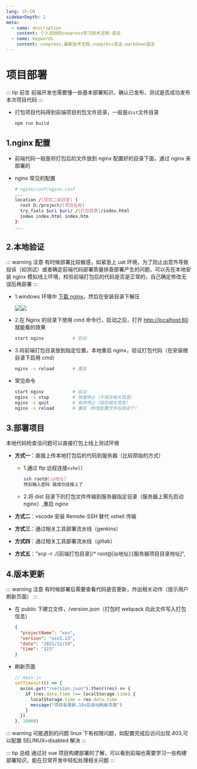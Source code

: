 ```yaml
---
lang: zh-CN
sidebarDepth: 2
meta:
  - name: description
    content: 个人总结的vuepress学习技术文档-语法
  - name: keywords
    content: vuepress,最新技术文档,vuepress语法,markdown语法
---
```


# 项目部署

::: tip 前言
前端开发也需要懂一些基本部署知识，确认已发布，测试是否成功发布本次项目代码
:::

- 打包项目代码得到前端项目的包文件目录，一般是`dist`文件目录

  ```sh
  npm run build
  ```

## 1.nginx 配置

- 前端代码一般是将打包后的文件放到 nginx 配置好的目录下面，通过 nginx 来部署的

- nginx 常见的配置

  ```sh
  # nginx/conf/nginx.conf
  ...
  location /[项目二级目录] {
    root D:/project/[项目名称]
    try_fiels $uri $uri/ /[打包目录]/index.html
    index index.html index.htm
  }
  ...
  ```

## 2.本地验证

::: warning 注意
有时候部署比较敏感，如紧急上 uat 环境，为了防止出意外导致投诉（如测试）或者确定前端代码部署质量排查部署产生的问题，可以先在本地安装 nginx 模拟线上环境，校验前端打包后的代码是否是正常的，自己确定修改无误后再部署
:::

- 1.windows 环境中 [下载 nginx](https://nginx.org/en/download.html)，然后在安装目录下解压

  ![](./13.deploy1.png)![](./13.deploy2.png)

- 2.在 Nginx 的目录下使用 cmd 命令行，启动之后，打开 <http://localhost:80> 就能看的效果

  ```sh
  start nginx           # 启动
  ```

- 3.将前端打包目录放到指定位置，本地重启 nginx，验证打包代码（在安装根目录下启用 cmd）

  ```sh
  nginx -s reload       # 重启
  ```

- 常见命令

  ```sh
  start nginx           # 启动
  nginx -s stop         # 快速停止（不保存相关信息）
  nginx -s quit         # 有序停止（保存相关信息）
  nginx -s reload       # 重启（修改配置文件后用这个）
  ```

## 3.部署项目

本地代码检查没问题可以直接打包上线上测试环境

- **方式一**：直接上传本地打包后的代码到服务器（比较原始的方式）

  - 1.通过 ftp 远程连接`xshell`

    ```sh
    ssh root@[ip地址]
    然后输入密码 就成功连接上了
    ```

  - 2.将 dist 目录下的打包文件传输到服务器指定目录（服务器上需先启动 nginx）,重启 nginx

- **方式二**：vscode 安装 Remote-SSH 替代 xshell 传输
- **方式三**：通过相关工具部署流水线（genkins）
- **方式四**：通过相关工具部署流水线（gitlab）
- **方式五**："scp -r ./[前端打包目录]/* root@[ip地址]:[服务器项目目录地址]",

## 4.版本更新

::: warning 注意
有时候部署后需要查看代码是否更新，作出相关动作（提示用户刷新页面）
:::

- 在 public 下建立文件，/version.json（打包时 webpack 向此文件写入打包信息）

  ```json
  {
    "projectName": "xxx",
    "version": "xxx1.13",
    "date": "2021/12/19",
    "time": "123"
  }
  ```

- 刷新页面

  ```js
  // main.js
  setTimeout(() => {
    axios.get("/version.json").then((res) => {
      if (res.data.time !== localStorage.time) {
        localStorage.time = res.data.time
        message("项目有更新,10s后自动刷新页面")
      }
    })
  }, 10000)
  ```

::: warning 可能遇到的问题
linux 下有权限问题，如配置完成后访问出现 403,可以配置 SELINUX=disabled 解决
:::

::: tip 总结
通过对 vue 项目构建部署的了解，可以看到前端也需要学习一些构建部署知识，能在日常开发中轻松处理相关问题
:::
